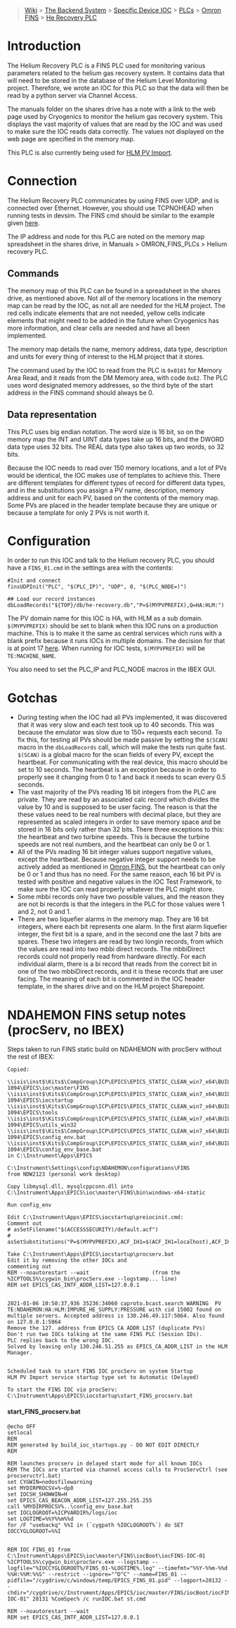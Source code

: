 > [Wiki](Home) > [The Backend System](The-Backend-System) > [Specific Device IOC](Specific-Device-IOC) > [PLCs](PLCs) > [Omron FINS](Omron-FINS) > [He Recovery PLC](Helium-Recovery-PLC)

# Introduction

The Helium Recovery PLC is a FINS PLC used for monitoring various parameters related to the helium gas recovery system. It contains data that will need to be stored in the database of the Helium Level Monitoring project. Therefore, we wrote an IOC for this PLC so that the data will then be read by a python server via Channel Access.

The manuals folder on the shares drive has a note with a link to the web page used by Cryogenics to monitor the helium gas recovery system. This displays the vast majority of values that are read by the IOC and was used to make sure the IOC reads data correctly. The values not displayed on the web page are specified in the memory map.

This PLC is also currently being used for [HLM PV Import](https://github.com/ISISNeutronMuon/HLM_PV_Import).

# Connection

The Helium Recovery PLC communicates by using FINS over UDP, and is connected over Ethernet. However, you should use TCPNOHEAD when running tests in devsim. The FINS cmd should be similar to the example given [here](https://github.com/ISISComputingGroup/ibex_developers_manual/wiki/Omron-FINS#configuration).

The IP address and node for this PLC are noted on the memory map spreadsheet in the shares drive, in Manuals > OMRON_FINS_PLCs > Helium recovery PLC.

## Commands

The memory map of this PLC can be found in a spreadsheet in the shares drive, as mentioned above. Not all of the memory locations in the memory map can be read by the IOC, as not all are needed for the HLM project. The red cells indicate elements that are not needed, yellow cells indicate elements that might need to be added in the future when Cryogenics has more information, and clear cells are needed and have all been implemented.

The memory map details the name, memory address, data type, description and units for every thing of interest to the HLM project that it stores.

The command used by the IOC to read from the PLC is `0x0101` for Memory Area Read, and it reads from the DM Memory area, with code `0x82`. The PLC uses word designated memory addresses, so the third byte of the start address in the FINS command should always be 0.

## Data representation

This PLC uses big endian notation. The word size is 16 bit, so on the memory map the INT and UINT data types take up 16 bits, and the DWORD data type uses 32 bits. The REAL data type also takes up two words, so 32 bits.

Because the IOC needs to read over 150 memory locations, and a lot of PVs would be identical, the IOC makes use of templates to achieve this. There are different templates for different types of record for different data types, and in the substitutions you assign a PV name, description, memory address and unit for each PV, based on the contents of the memory map. Some PVs are placed in the header template because they are unique or because a template for only 2 PVs is not worth it.

# Configuration

In order to run this IOC and talk to the Helium recovery PLC, you should have a `FINS_01.cmd` in the settings area with the contents:
```
#Init and connect
finsUDPInit("PLC", "$(PLC_IP)", "UDP", 0, "$(PLC_NODE=)")

## Load our record instances
dbLoadRecords("${TOP}/db/he-recovery.db","P=$(MYPVPREFIX),Q=HA:HLM:")

```
The PV domain name for this IOC is HA, with HLM as a sub domain. `$(MYPVPREFIX)` should be set to blank when this IOC runs on a production machine. This is to make it the same as central services which runs with a blank prefix because it runs IOCs in multiple domains. The decision for that is at point 17 [here](https://github.com/ISISComputingGroup/ibex_developers_manual/wiki/Decision-Log). When running for IOC tests, `$(MYPVPREFIX)` will be `TE:MACHINE_NAME`.

You also need to set the PLC_IP and PLC_NODE macros in the IBEX GUI.

# Gotchas

- During testing when the IOC had all PVs implemented, it was discovered that it was very slow and each test took up to 40 seconds. This was because the emulator was slow due to 150+ requests each second. To fix this, for testing all PVs should be made passive by setting the `$(SCAN)` macro in the `dbLoadRecords` call, which will make the tests run quite fast. `$(SCAN)` is a global macro for the scan fields of every PV, except the heartbeat. For communicating with the real device, this macro should be set to 10 seconds. The heartbeat is an exception because in order to properly see it changing from 0 to 1 and back it needs to scan every 0.5 seconds.
- The vast majority of the PVs reading 16 bit integers from the PLC are private. They are read by an associated calc record which divides the value by 10 and is supposed to be user facing. The reason is that the these values need to be real numbers with decimal place, but they are represented as scaled integers in order to save memory space and be stored in 16 bits only rather than 32 bits. There three exceptions to this: the heartbeat and two turbine speeds. This is because the turbine speeds are not real numbers, and the heartbeat can only be 0 or 1.
- All of the PVs reading 16 bit integer values support negative values, except the heartbeat. Because negative integer support needs to be actively added as mentioned in [Omron FINS](https://github.com/ISISComputingGroup/ibex_developers_manual/wiki/Omron-FINS#writing-iocs-for-fins-plcs), but the heartbeat can only be 0 or 1 and thus has no need. For the same reason, each 16 bit PV is tested with positive and negative values in the IOC Test Framework, to make sure the IOC can read properly whatever the PLC might store.
- Some mbbi records only have two possible values, and the reason they are not bi records is that the integers in the PLC for those values were 1 and 2, not 0 and 1.
- There are two liquefier alarms in the memory map. They are 16 bit integers, where each bit represents one alarm. In the first alarm liquefier integer, the first bit is a spare, and in the second one the last 7 bits are spares. These two integers are read by two longin records, from which the values are read into two mbbi direct records. The mbbiDirect records could not properly read from hardware directly. For each individual alarm, there is a bi record that reads from the correct bit in one of the two mbbiDirect records, and it is these records that are user facing. The meaning of each bit is commented in the IOC header template, in the shares drive and on the HLM project Sharepoint.


# NDAHEMON FINS setup notes (procServ, no IBEX)

Steps taken to run FINS static build on NDAHEMON with procServ without the rest of IBEX:

```
Copied:

\\isis\inst$\Kits$\CompGroup\ICP\EPICS\EPICS_STATIC_CLEAN_win7_x64\BUILD-1094\EPICS\ioc\master\FINS
\\isis\inst$\Kits$\CompGroup\ICP\EPICS\EPICS_STATIC_CLEAN_win7_x64\BUILD-1094\EPICS\iocstartup
\\isis\inst$\Kits$\CompGroup\ICP\EPICS\EPICS_STATIC_CLEAN_win7_x64\BUILD-1094\EPICS\tools
\\isis\inst$\Kits$\CompGroup\ICP\EPICS\EPICS_STATIC_CLEAN_win7_x64\BUILD-1094\EPICS\utils_win32
\\isis\inst$\Kits$\CompGroup\ICP\EPICS\EPICS_STATIC_CLEAN_win7_x64\BUILD-1094\EPICS\config_env.bat
\\isis\inst$\Kits$\CompGroup\ICP\EPICS\EPICS_STATIC_CLEAN_win7_x64\BUILD-1094\EPICS\config_env_base.bat
in C:\Instrument\Apps\EPICS

C:\Instrument\Settings\config\NDAHEMON\configurations\FINS
from NDW2123 (personal work desktop)

Copy libmysql.dll, mysqlcppconn.dll into C:\Instrument\Apps\EPICS\ioc\master\FINS\bin\windows-x64-static

Run config_env

Edit C:\Instrument\Apps\EPICS\iocstartup\preiocinit.cmd:
Comment out 
# asSetFilename("$(ACCESSSECURITY)/default.acf")
# asSetSubstitutions("P=$(MYPVPREFIX),ACF_IH1=$(ACF_IH1=localhost),ACF_IH2=$(ACF_IH2=localhost),ACF_IH3=$(ACF_IH3=localhost),ACF_IH4=$(ACF_IH4=localhost)")

Take C:\Instrument\Apps\EPICS\iocstartup\procserv.bat
Edit it by removing the other IOCs and 
commenting out 
REM --noautorestart --wait                    (from the %ICPTOOLS%\cygwin_bin\procServ.exe --logstamp... line)
REM set EPICS_CAS_INTF_ADDR_LIST=127.0.0.1


2021-01-06 10:50:37,936 35236:34060 caproto.bcast.search WARNING  PV TE:NDAHEMON:HA:HLM:IMPURE_HE_SUPPLY:PRESSURE with cid 15002 found on multiple servers. Accepted address is 130.246.49.117:5064. Also found on 127.0.0.1:5064
Remove the 127. address from EPICS CA ADDR LIST (duplicate PVs)
Don't run two IOCs talking at the same FINS PLC (Session IDs).
PLC replies back to the wrong IOC.
Solved by leaving only 130.246.51.255 as EPICS_CA_ADDR_LIST in the HLM Manager.


Scheduled task to start FINS IOC procServ on system Startup
HLM PV Import service startup type set to Automatic (Delayed)

To start the FINS IOC via procServ: C:\Instrument\Apps\EPICS\iocstartup\start_FINS_procserv.bat
```
#### start_FINS_procserv.bat
```
@echo OFF
setlocal
REM
REM generated by build_ioc_startups.py - DO NOT EDIT DIRECTLY
REM

REM launches procserv in delayed start mode for all known IOCs
REM The IOCs are started via channel access calls to ProcServCtrl (see procservctrl.bat)
set CYGWIN=nodosfilewarning
set MYDIRPROCSV=%~dp0
set IOCSH_SHOWWIN=H
set EPICS_CAS_BEACON_ADDR_LIST=127.255.255.255
call %MYDIRPROCSV%..\config_env_base.bat
set IOCLOGROOT=%ICPVARDIR%/logs/ioc
set LOGTIME=%%Y%%m%%d
for /F "usebackq" %%I in (`cygpath %IOCLOGROOT%`) do SET IOCCYGLOGROOT=%%I


REM IOC FINS_01 from C:\Instrument\Apps\EPICS\ioc\master\FINS\iocBoot\iocFINS-IOC-01
%ICPTOOLS%\cygwin_bin\procServ.exe --logstamp --logfile="%IOCCYGLOGROOT%/FINS_01-%LOGTIME%.log" --timefmt="%%Y-%%m-%%d %%H:%%M:%%S" --restrict --ignore="^D^C" --name=FINS_01 --pidfile="/cygdrive/c/windows/temp/EPICS_FINS_01.pid" --logport=20132 --chdir="/cygdrive/c/Instrument/Apps/EPICS/ioc/master/FINS/iocBoot/iocFINS-IOC-01" 20131 %ComSpec% /c runIOC.bat st.cmd

REM --noautorestart --wait
REM set EPICS_CAS_INTF_ADDR_LIST=127.0.0.1
```
